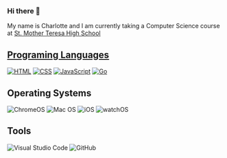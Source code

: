 ### Hi there 👋
<p>My name is Charlotte and I am currently taking a Computer Science course at <a href="http://mths.ca">St. Mother Teresa High School</p>

## Programing Languages
<p>
  <a href="https://github.com/search?q=user%3ACharlotte-Jhu+language%3Ahtml"><img alt="HTML" src="https://img.shields.io/badge/HTML-E34F26.svg?logo=html5&logoColor=white"></a> 
  <a href="https://github.com/search?q=user%3ACharlotte-Jhu+language%3Acss"><img alt="CSS" src="https://img.shields.io/badge/CSS-1572B6.svg?logo=css3&logoColor=white"></a>
   <a href="https://github.com/search?q=user%3ACharlotte-Jhu+language%3Ajavascript"><img alt="JavaScript" src="https://img.shields.io/badge/JavaScript-F7DF1E.svg?logo=javascript&logoColor=black"></a>
  <a href="https://github.com/search?q=user%3ACharlotte-Jhu+language%3Ago"><img alt="Go" src="https://img.shields.io/badge/go-%2300ADD8?logo=go&logoColor=white"></a>
</p>

## Operating Systems
<p>
  <img src="https://img.shields.io/badge/chrome%20os-3d89fc?logo=google%20chrome&logoColor=white" alt="ChromeOS">
  <img src="https://img.shields.io/badge/mac%20os-000000?logo=macos&logoColor=white" alt="Mac OS">
  <img src="https://img.shields.io/badge/iOS-000000?logo=ios&logoColor=white" alt="iOS"> 
  <img src="https://img.shields.io/badge/watchOS-watchOS-%23000000logo=watchOS&logoColor=#000000" alt="watchOS">

## Tools
  ![Visual Studio Code](https://img.shields.io/badge/Visual%20Studio%20Code-0078d7.svg?style=for-the-badge&logo=visual-studio-code&logoColor=white)
  ![GitHub](https://img.shields.io/badge/github-%23121011.svg?style=for-the-badge&logo=github&logoColor=white)


